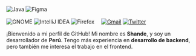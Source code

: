 <p>
  <img alt="Java" src="https://img.shields.io/badge/java-%23ED8B00.svg?style=flat&logo=oracle&logoColor=white" >
  <img alt="Figma" src="https://img.shields.io/badge/figma-%23F24E1E.svg?style=flat&logo=figma&logoColor=white" >
</p>
<p>
  <img alt="GNOME" src="https://img.shields.io/badge/GNOME-4A86CF?style=flat&logo=GNOME&logoColor=white" >
  <img alt="IntelliJ IDEA" src="https://img.shields.io/badge/IntelliJIDEA-000000.svg?style=flat&logo=intellij-idea&logoColor=white">
  <img alt="Firefox" src="https://img.shields.io/badge/Firefox-FF7139?style=flat&logo=Firefox-Browser&logoColor=white">　
  <a href="mailto:soporte@daysuke.dev"><img alt="Gmail" src="https://img.shields.io/badge/Shande-D14836?style=flat&logo=gmail&logoColor=white"></a>
  <a href="https://twitter.com/NULL"><img alt="Twitter" src="https://img.shields.io/badge/Shande-%231DA1F2.svg?style=flat&logo=Twitter&logoColor=white"></a>
</p>

¡Bienvenido a mi perfil de GitHub! Mi nombre es **Shande**, y soy un desarrollador de **Perú**. Tengo más experiencia en **desarrollo de backend**, pero también me interesa el trabajo en el frontend. 
<!--
![shande](https://user-images.githubusercontent.com/28309837/236696167-c77140ab-5900-4e49-b1ec-152c8092cd75.png)

I'm currently being employed at **Volkswagen Group Services Barcelona** as a **Java developer**.
**Frequential/frequential** is a ✨ _special_ ✨ repository because its `README.md` (this file) appears on your GitHub profile.

Here are some ideas to get you started:

- 🔭 I’m currently working on ...
- 🌱 I’m currently learning ...
- 👯 I’m looking to collaborate on ...
- 🤔 I’m looking for help with ...
- 💬 Ask me about ...
- 📫 How to reach me: ... 
- ⚡ Fun fact: ...
-->
